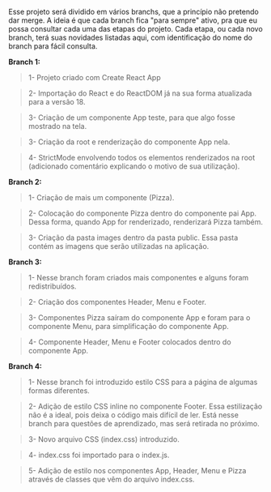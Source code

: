 Esse projeto será dividido em vários branchs, que a princípio não pretendo dar merge. A ideia é que cada branch fica "para sempre" ativo, pra que eu possa consultar cada uma das etapas do projeto.
Cada etapa, ou cada novo branch, terá suas novidades listadas aqui, com identificação do nome do branch para fácil consulta.

**Branch 1:**

> 1- Projeto criado com Create React App

> 2- Importação do React e do ReactDOM já na sua forma atualizada para a versão 18.

> 3- Criação de um componente App teste, para que algo fosse mostrado na tela.

> 3- Criação da root e renderização do componente App nela.

> 4- StrictMode envolvendo todos os elementos renderizados na root (adicionado comentário explicando o motivo de sua utilização).

**Branch 2:**

> 1- Criação de mais um componente (Pizza).

> 2- Colocação do componente Pizza dentro do componente pai App. Dessa forma, quando App for renderizado, renderizará Pizza também.

> 3- Criação da pasta images dentro da pasta public. Essa pasta contém as imagens que serão utilizadas na aplicação.

**Branch 3:**

> 1- Nesse branch foram criados mais componentes e alguns foram redistribuídos.

> 2- Criação dos componentes Header, Menu e Footer.

> 3- Componentes Pizza saíram do componente App e foram para o componente Menu, para simplificação do componente App.

> 4- Componente Header, Menu e Footer colocados dentro do componente App.

**Branch 4:**

> 1- Nesse branch foi introduzido estilo CSS para a página de algumas formas diferentes.

> 2- Adição de estilo CSS inline no componente Footer. Essa estilização não é a ideal, pois deixa o código mais difícil de ler. Está nesse branch para questões de aprendizado, mas será retirada no próximo.

> 3- Novo arquivo CSS (index.css) introduzido.

> 4- index.css foi importado para o index.js.

> 5- Adição de estilo nos componentes App, Header, Menu e Pizza através de classes que vêm do arquivo index.css.
